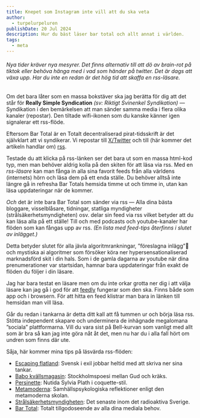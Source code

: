 ```yaml
---
title: Knepet som Instagram inte vill att du ska veta
author:
  - turpelurpeluren
publishDate: 20 Jul 2024
description: Hur du bäst läser bar total och allt annat i världen.
tags:
  - meta
---
```

###### Nya tider kräver nya mesyrer. Det finns alternativ till att dö av brain-rot på tiktok eller behöva hänga med i vad som händer på twitter. Det är dags att växa upp. Har du inte en redan är det hög tid att skaffa en *rss-läsare*. 

Om det bara låter som en massa bokstäver ska jag berätta för dig att det står för **Really Simple Syndication** *(sv: Riktigt Svinenkel Syndikation)* — Syndikation i den bemärkelsen att man sänder samma media i flera olika kanaler (repostar). Den tiltade wifi-ikonen som du kanske känner igen signalerar ett rss-flöde. 

Eftersom Bar Total är en Totalt decentraliserad pirat-tidsskrift är det självklart att vi syndikerar. Vi repostar till [X/Twitter](https://x.com/bartotalse) och till (här kommer det artikeln handlar om) [rss](/rss.xml). 

Testade du att klicka på rss-länken ser det bara ut som en massa html-kod typ, men man behöver aldrig kolla på den skiten för att läsa via rss. Med en *rss-läsare* kan man fånga in alla sina favorit feeds från alla världens (internets) hörn och läsa dem på ett enda ställe. Du behöver alltså inte längre gå in refresha Bar Totals hemsida timme ut och timme in, utan kan läsa uppdateringar när de kommer.

_Och_ det är inte bara Bar Total som sänder via rss — Alla dina bästa bloggare, visselblåsare, tidningar, statliga myndigheter (strålsäkerhetsmyndigheten) osv. delar sin feed via rss vilket betyder att du kan läsa alla på ett ställe! Till och med podcasts och youtube-kanaler har flöden som kan fångas upp av rss. *(En lista med feed-tips återfinns i slutet av inlägget.)*

Detta betyder slutet för alla jävla algoritmrankningar, ”föreslagna inlägg”🤮 och mystiska ai algoritmer som försöker köra ner hypersensationaliserad marknadsförd skit i din hals. Som i de gamla dagarna av youtube när dina prenumerationer var startsidan, hamnar bara uppdateringar från exakt de flöden du följer i din läsare.

Jag har bara testat en läsare men om du inte orkar grotta ner dig i att välja läsare kan jag gå i god för att [feedly](https://feedly.com/news-reader) fungerar som den ska. Finns både som app och i browsern. För att hitta en feed klistrar man bara in länken till hemsidan man vill läsa.

Går du redan i tankarna är detta ditt kall att få tummen ur och börja läsa rss. Stötta independent skapare och underminera de inhägnade megalomana ”sociala” plattformarna. Vill du vara sist på Bell-kurvan som vanligt med allt som är bra så kan jag inte göra nåt åt det, men nu har du i alla fall hört om undren som finns där ute.

Såja, här kommer mina tips på läsvärda rss-flöden:
- [Escaping flatland](https://www.henrikkarlsson.xyz/feed): Svensk i exil jobbar heltid med att skriva ner sina tankar.
- [Babo kvällsmagasin](https://aalonzo.substack.com/feed): Stockholmspoesi mellan Gud och kräks.
- [Persinette](https://persinette.substack.com/feed): Nutida Sylvia Plath i coquette-stil.
- [Metamoderna](https://metamoderna.org/rss): Samhällspsykologiska reflektioner enligt den metamoderna skolan.
- [Strålsäkerhetsmyndigheten](http://stralsakerhetsmyndigheten.se/press/nyheter/?view=rss): Det senaste inom det radioaktiva Sverige.
- [Bar Total](https://bartotal.se/rss.xml): Totalt tillgodoseende av alla dina mediala behov.
